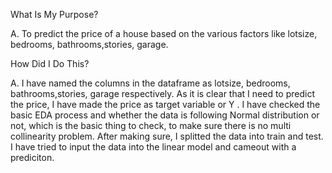 
What Is My Purpose?

A. To predict the price of a house based on the various factors like lotsize, bedrooms, bathrooms,stories, garage.

How Did I Do This?

A. I have named the columns in the dataframe as lotsize, bedrooms, bathrooms,stories, garage respectively. As it is clear that I need to predict the price, I have made the price as target variable or Y . I have checked the basic EDA process and whether the data is following Normal distribution or not, which is the basic thing to check, to make sure there is no multi collinearity problem. After making sure, I splitted the data into train and test. I have tried to input the data into the linear model and cameout with a prediciton.

